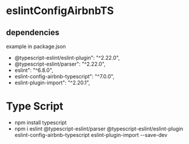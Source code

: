 # eslintConfigAirbnbTS
## dependencies
example in package.json
* @typescript-eslint/eslint-plugin": "^2.22.0",
* @typescript-eslint/parser": "^2.22.0",
* eslint": "^6.8.0",
* eslint-config-airbnb-typescript": "^7.0.0",
* eslint-plugin-import": "^2.20.1",


# Type Script 
* npm install typescript
* npm i eslint @typescript-eslint/parser @typescript-eslint/eslint-plugin eslint-config-airbnb-typescript eslint-plugin-import --save-dev
